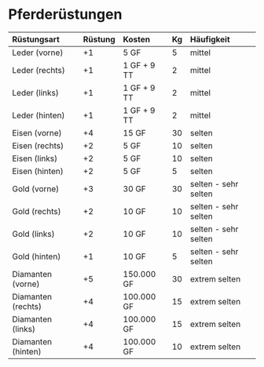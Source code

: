 # Pferderüstungen

| Rüstungsart | Rüstung | Kosten | Kg | Häufigkeit |
| :--- | :--- | :--- | :--- | :--- |
| Leder \(vorne\) | +1 | 5 GF | 5 | mittel |
| Leder \(rechts\) | +1 | 1 GF + 9 TT | 2 | mittel |
| Leder \(links\) | +1 | 1 GF + 9 TT | 2 | mittel |
| Leder \(hinten\) | +1 | 1 GF + 9 TT | 2 | mittel |
| Eisen \(vorne\) | +4 | 15 GF | 30 | selten |
| Eisen \(rechts\) | +2 | 5 GF | 10 | selten |
| Eisen \(links\) | +2 | 5 GF | 10 | selten |
| Eisen \(hinten\) | +2 | 5 GF | 5 | selten |
| Gold \(vorne\) | +3 | 30 GF | 30 | selten - sehr selten |
| Gold \(rechts\) | +2 | 10 GF | 10 | selten - sehr selten |
| Gold \(links\) | +2 | 10 GF | 10 | selten - sehr selten |
| Gold \(hinten\) | +1 | 10 GF | 5 | selten - sehr selten |
| Diamanten \(vorne\) | +5 | 150.000 GF | 30 | extrem selten |
| Diamanten \(rechts\) | +4 | 100.000 GF | 15 | extrem selten |
| Diamanten \(links\) | +4 | 100.000 GF | 15 | extrem selten |
| Diamanten \(hinten\) | +4 | 100.000 GF | 10 | extrem selten |

